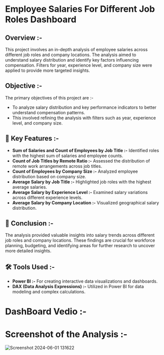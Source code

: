 # Employee Salaries For Different Job Roles Dashboard

## **Overview :-**
This project involves an in-depth analysis of employee salaries across different job roles and company locations. The analysis aimed to understand salary distribution and identify key factors influencing compensation. Filters for year, experience level, and company size were applied to provide more targeted insights.

## **Objective :-**
The primary objectives of this project are :-
- To analyze salary distribution and key performance indicators to better understand compensation patterns.
- This involved refining the analysis with filters such as year, experience level, and company size.

## 📌 Key Features :-
- **Sum of Salaries and Count of Employees by Job Title :-** Identified roles with the highest sum of salaries and employee counts.
- **Count of Job Titles by Remote Ratio :-** Assessed the distribution of remote work arrangements across job titles.
- **Count of Employees by Company Size :-** Analyzed employee distribution based on company size.
- **Average Salary by Job Title :-** Highlighted job roles with the highest average salaries.
- **Average Salary by Experience Level :-** Examined salary variations across different experience levels.
- **Average Salary by Company Location :-** Visualized geographical salary distribution.

## 📌 Conclusion :-
The analysis provided valuable insights into salary trends across different job roles and company locations. These findings are crucial for workforce planning, budgeting, and identifying areas for further research to uncover more detailed insights.

## 🛠️ Tools Used :-
- **Power BI :-** For creating interactive data visualizations and dashboards.
- **DAX (Data Analysis Expressions) :-** Utilized in Power BI for data modeling and complex calculations.

# DashBoard Vedio :-

# Screenshot of the Analysis :-
![Screenshot 2024-06-01 131622](https://github.com/MyProjects-5/Employee_Salaries_For_Different_Job_Roles-Dashboard/assets/140932670/3c4bd37a-5906-48e8-91f5-48d15f0cb574)



